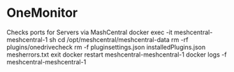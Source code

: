 # OneMonitor
Checks ports for Servers via MashCentral
docker exec -it meshcentral-meshcentral-1 sh
cd /opt/meshcentral/meshcentral-data
rm -rf plugins/onedrivecheck
rm -f pluginsettings.json installedPlugins.json mesherrors.txt
exit
docker restart meshcentral-meshcentral-1
docker logs -f meshcentral-meshcentral-1
